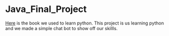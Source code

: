 # Java_Final_Project
[Here](https://github.com/chris-void/pyway/raw/master/Learn%20Python%20The%20Hard%20Way%2C%203rd%20Edition%20.pdf) is the book we used to learn python. 
This project is us learning python and we made a simple chat bot to show off our skillls. 
